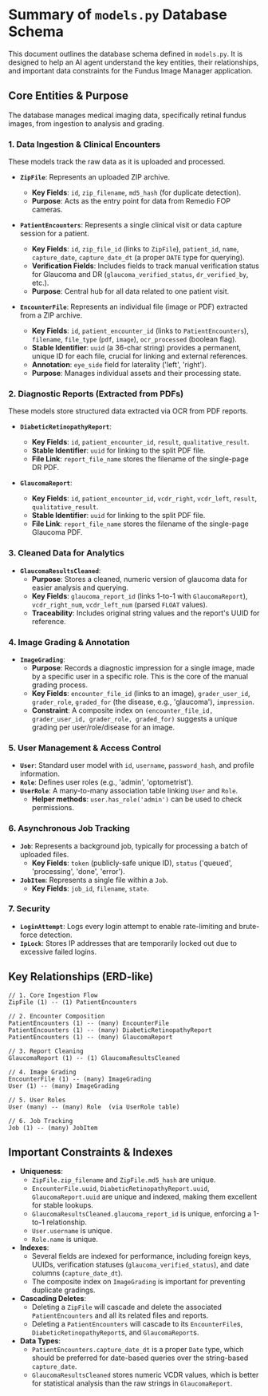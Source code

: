 # Summary of `models.py` Database Schema

This document outlines the database schema defined in `models.py`. It is designed to help an AI agent understand the key entities, their relationships, and important data constraints for the Fundus Image Manager application.

## Core Entities & Purpose

The database manages medical imaging data, specifically retinal fundus images, from ingestion to analysis and grading.

### 1. Data Ingestion & Clinical Encounters

These models track the raw data as it is uploaded and processed.

-   **`ZipFile`**: Represents an uploaded ZIP archive.
    -   **Key Fields**: `id`, `zip_filename`, `md5_hash` (for duplicate detection).
    -   **Purpose**: Acts as the entry point for data from Remedio FOP cameras.

-   **`PatientEncounters`**: Represents a single clinical visit or data capture session for a patient.
    -   **Key Fields**: `id`, `zip_file_id` (links to `ZipFile`), `patient_id`, `name`, `capture_date`, `capture_date_dt` (a proper `DATE` type for querying).
    -   **Verification Fields**: Includes fields to track manual verification status for Glaucoma and DR (`glaucoma_verified_status`, `dr_verified_by`, etc.).
    -   **Purpose**: Central hub for all data related to one patient visit.

-   **`EncounterFile`**: Represents an individual file (image or PDF) extracted from a ZIP archive.
    -   **Key Fields**: `id`, `patient_encounter_id` (links to `PatientEncounters`), `filename`, `file_type` (`pdf`, `image`), `ocr_processed` (boolean flag).
    -   **Stable Identifier**: `uuid` (a 36-char string) provides a permanent, unique ID for each file, crucial for linking and external references.
    -   **Annotation**: `eye_side` field for laterality ('left', 'right').
    -   **Purpose**: Manages individual assets and their processing state.

### 2. Diagnostic Reports (Extracted from PDFs)

These models store structured data extracted via OCR from PDF reports.

-   **`DiabeticRetinopathyReport`**:
    -   **Key Fields**: `id`, `patient_encounter_id`, `result`, `qualitative_result`.
    -   **Stable Identifier**: `uuid` for linking to the split PDF file.
    -   **File Link**: `report_file_name` stores the filename of the single-page DR PDF.

-   **`GlaucomaReport`**:
    -   **Key Fields**: `id`, `patient_encounter_id`, `vcdr_right`, `vcdr_left`, `result`, `qualitative_result`.
    -   **Stable Identifier**: `uuid` for linking to the split PDF file.
    -   **File Link**: `report_file_name` stores the filename of the single-page Glaucoma PDF.

### 3. Cleaned Data for Analytics

-   **`GlaucomaResultsCleaned`**:
    -   **Purpose**: Stores a cleaned, numeric version of glaucoma data for easier analysis and querying.
    -   **Key Fields**: `glaucoma_report_id` (links 1-to-1 with `GlaucomaReport`), `vcdr_right_num`, `vcdr_left_num` (parsed `FLOAT` values).
    -   **Traceability**: Includes original string values and the report's UUID for reference.

### 4. Image Grading & Annotation

-   **`ImageGrading`**:
    -   **Purpose**: Records a diagnostic impression for a single image, made by a specific user in a specific role. This is the core of the manual grading process.
    -   **Key Fields**: `encounter_file_id` (links to an image), `grader_user_id`, `grader_role`, `graded_for` (the disease, e.g., 'glaucoma'), `impression`.
    -   **Constraint**: A composite index on `(encounter_file_id, grader_user_id, grader_role, graded_for)` suggests a unique grading per user/role/disease for an image.

### 5. User Management & Access Control

-   **`User`**: Standard user model with `id`, `username`, `password_hash`, and profile information.
-   **`Role`**: Defines user roles (e.g., 'admin', 'optometrist').
-   **`UserRole`**: A many-to-many association table linking `User` and `Role`.
    -   **Helper methods**: `user.has_role('admin')` can be used to check permissions.

### 6. Asynchronous Job Tracking

-   **`Job`**: Represents a background job, typically for processing a batch of uploaded files.
    -   **Key Fields**: `token` (publicly-safe unique ID), `status` ('queued', 'processing', 'done', 'error').
-   **`JobItem`**: Represents a single file within a `Job`.
    -   **Key Fields**: `job_id`, `filename`, `state`.

### 7. Security

-   **`LoginAttempt`**: Logs every login attempt to enable rate-limiting and brute-force detection.
-   **`IpLock`**: Stores IP addresses that are temporarily locked out due to excessive failed logins.

## Key Relationships (ERD-like)

```
// 1. Core Ingestion Flow
ZipFile (1) -- (1) PatientEncounters

// 2. Encounter Composition
PatientEncounters (1) -- (many) EncounterFile
PatientEncounters (1) -- (many) DiabeticRetinopathyReport
PatientEncounters (1) -- (many) GlaucomaReport

// 3. Report Cleaning
GlaucomaReport (1) -- (1) GlaucomaResultsCleaned

// 4. Image Grading
EncounterFile (1) -- (many) ImageGrading
User (1) -- (many) ImageGrading

// 5. User Roles
User (many) -- (many) Role  (via UserRole table)

// 6. Job Tracking
Job (1) -- (many) JobItem
```

## Important Constraints & Indexes

-   **Uniqueness**:
    -   `ZipFile.zip_filename` and `ZipFile.md5_hash` are unique.
    -   `EncounterFile.uuid`, `DiabeticRetinopathyReport.uuid`, `GlaucomaReport.uuid` are unique and indexed, making them excellent for stable lookups.
    -   `GlaucomaResultsCleaned.glaucoma_report_id` is unique, enforcing a 1-to-1 relationship.
    -   `User.username` is unique.
    -   `Role.name` is unique.
-   **Indexes**:
    -   Several fields are indexed for performance, including foreign keys, UUIDs, verification statuses (`glaucoma_verified_status`), and date columns (`capture_date_dt`).
    -   The composite index on `ImageGrading` is important for preventing duplicate gradings.
-   **Cascading Deletes**:
    -   Deleting a `ZipFile` will cascade and delete the associated `PatientEncounters` and all its related files and reports.
    -   Deleting a `PatientEncounters` will cascade to its `EncounterFile`s, `DiabeticRetinopathyReport`s, and `GlaucomaReport`s.
-   **Data Types**:
    -   `PatientEncounters.capture_date_dt` is a proper `Date` type, which should be preferred for date-based queries over the string-based `capture_date`.
    -   `GlaucomaResultsCleaned` stores numeric VCDR values, which is better for statistical analysis than the raw strings in `GlaucomaReport`.